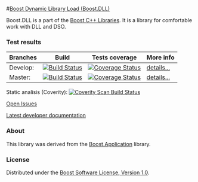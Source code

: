#[Boost Dynamic Library Load (Boost.DLL)](http://boost.org/libs/dll)

Boost.DLL is a part of the [Boost C++ Libraries](http://github.com/boostorg). It is a library for comfortable work with DLL and DSO.

### Test results

Branches        | Build         | Tests coverage | More info
----------------|-------------- | -------------- |-----------
Develop:        | [![Build Status](https://travis-ci.org/apolukhin/Boost.DLL.svg?branch=develop)](https://travis-ci.org/apolukhin/Boost.DLL)  | [![Coverage Status](https://coveralls.io/repos/apolukhin/Boost.DLL/badge.png?branch=develop)](https://coveralls.io/r/apolukhin/Boost.DLL?branch=develop) | [details...](http://www.boost.org/development/tests/develop/developer/dll.html)
Master:         | [![Build Status](https://travis-ci.org/apolukhin/Boost.DLL.svg?branch=master)](https://travis-ci.org/apolukhin/Boost.DLL)  | [![Coverage Status](https://coveralls.io/repos/apolukhin/Boost.DLL/badge.png?branch=master)](https://coveralls.io/r/apolukhin/Boost.DLL?branch=master) | [details...](http://www.boost.org/development/tests/master/developer/dll.html)

Static analisis (Coverity): [![Coverity Scan Build Status](https://scan.coverity.com/projects/3911/badge.svg)](https://scan.coverity.com/projects/3911/view_defects)

[Open Issues](https://svn.boost.org/trac/boost/query?status=!closed&component=dll)

[Latest developer documentation](http://apolukhin.github.io/Boost.DLL/index.html)

### About
This library was derived from the [Boost.Application](https://github.com/retf/Boost.Application) library.

### License
Distributed under the [Boost Software License, Version 1.0](http://www.boost.org/LICENSE_1_0.txt).
